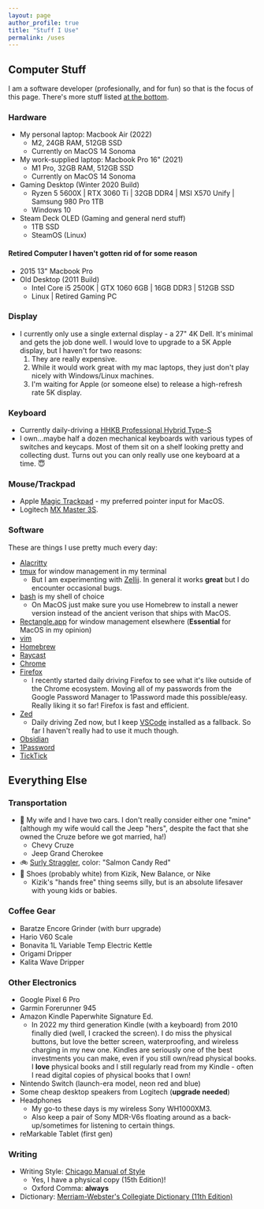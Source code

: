 ```yaml
---
layout: page
author_profile: true
title: "Stuff I Use"
permalink: /uses
---
```


## Computer Stuff

I am a software developer (profesionally, and for fun) so that is the focus of this page. There's more stuff listed [at the bottom](#everything-else).

### Hardware

- My personal laptop: Macbook Air (2022)
  - M2, 24GB RAM, 512GB SSD
  - Currently on MacOS 14 Sonoma
- My work-supplied laptop: Macbook Pro 16" (2021)
  - M1 Pro, 32GB RAM, 512GB SSD
  - Currently on MacOS 14 Sonoma
- Gaming Desktop (Winter 2020 Build)
  - Ryzen 5 5600X | RTX 3060 Ti | 32GB DDR4 | MSI X570 Unify | Samsung 980 Pro 1TB
  - Windows 10
- Steam Deck OLED (Gaming and general nerd stuff)
  - 1TB SSD
  - SteamOS (Linux)

#### Retired Computer I haven't gotten rid of for some reason

- 2015 13" Macbook Pro
- Old Desktop (2011 Build)
  - Intel Core i5 2500K | GTX 1060 6GB | 16GB DDR3 | 512GB SSD
  - Linux | Retired Gaming PC

### Display

- I currently only use a single external display - a 27" 4K Dell. It's minimal and gets the job done well. I would love to upgrade to a 5K Apple display, but I haven't for two reasons:
  1. They are really expensive.
  2. While it would work great with my mac laptops, they just don't play nicely with Windows/Linux machines.
  3. I'm waiting for Apple (or someone else) to release a high-refresh rate 5K display.

### Keyboard

- Currently daily-driving a [HHKB Professional Hybrid Type-S](https://hhkb.io/models/HHKB_Professional_Hybrid/)
- I own...maybe half a dozen mechanical keyboards with various types of switches and keycaps. Most of them sit on a shelf looking pretty and collecting dust. Turns out you can only really use one keyboard at a time. 😇

### Mouse/Trackpad

- Apple [Magic Trackpad](https://www.apple.com/shop/product/MK2D3AM/A/magic-trackpad-white-multi-touch-surface) - my preferred pointer input for MacOS.
- Logitech [MX Master 3S](https://www.logitech.com/en-us/products/mice/mx-master-3s.html).

### Software

These are things I use pretty much every day:
- [Alacritty](https://alacritty.org)
- [tmux](https://github.com/tmux/tmux) for window management in my terminal
  - But I am experimenting with [Zellij](https://zellij.dev/).
    In general it works **great** but I do encounter occasional bugs.
- [bash](https://www.gnu.org/software/bash/) is my shell of choice
  - On MacOS just make sure you use Homebrew to install a newer version instead of the ancient verison that ships with MacOS.
- [Rectangle.app](https://rectangleapp.com/) for window management elsewhere (**Essential** for MacOS in my opinion)
- [vim](https://www.vim.org/)
- [Homebrew](https://brew.sh/)
- [Raycast](https://www.raycast.com/)
- [Chrome](https://www.google.com/chrome/)
- [Firefox](https://www.mozilla.org/en-US/firefox/new/)
  - I recently started daily driving Firefox to see what it's like outside of the Chrome ecosystem.
    Moving all of my passwords from the Google Password Manager to 1Password made this possible/easy.
    Really liking it so far! Firefox is fast and efficient.
- [Zed](https://zed.dev/)
  - Daily driving Zed now, but I keep [VSCode](https://code.visualstudio.com/) installed as a fallback.
    So far I haven't really had to use it much though.
- [Obsidian](https://obsidian.md/)
- [1Password](https://1password.com/)
- [TickTick](https://ticktick.com/)

## Everything Else

### Transportation

- 🚗 My wife and I have two cars. I don't really consider either one "mine" (although my wife would call the Jeep "hers", despite the fact that she owned the Cruze before we got married, ha!)
  - Chevy Cruze
  - Jeep Grand Cherokee
- 🚲 [Surly Straggler](https://surlybikes.com/bikes/straggler), color: "Salmon Candy Red"
- 👟 Shoes (probably white) from Kizik, New Balance, or Nike
  - Kizik's "hands free" thing seems silly, but is an absolute lifesaver with young kids or babies.

### Coffee Gear

- Baratze Encore Grinder (with burr upgrade)
- Hario V60 Scale
- Bonavita 1L Variable Temp Electric Kettle
- Origami Dripper
- Kalita Wave Dripper

### Other Electronics

- Google Pixel 6 Pro
- Garmin Forerunner 945
- Amazon Kindle Paperwhite Signature Ed.
  - In 2022 my third generation Kindle (with a keyboard) from 2010 finally died (well, I cracked the screen). I do miss the physical buttons, but love the better screen, waterproofing, and wireless charging in my new one. Kindles are seriously one of the best investments you can make, even if you still own/read physical books. I **love** physical books and I still regularly read from my Kindle - often I read digital copies of physical books that I own!
- Nintendo Switch (launch-era model, neon red and blue)
- Some cheap desktop speakers from Logitech (**upgrade needed**)
- Headphones
  - My go-to these days is my wireless Sony WH1000XM3.
  - Also keep a pair of Sony MDR-V6s floating around as a back-up/sometimes for listening to certain things.
- reMarkable Tablet (first gen)

### Writing

- Writing Style: [Chicago Manual of Style](https://www.chicagomanualofstyle.org/)
  - Yes, I have a physical copy (15th Edition)!
  - Oxford Comma: **always**
- Dictionary: [Merriam-Webster's Collegiate Dictionary (11th Edition)](https://shop.merriam-webster.com/products/merriam-websters-collegiate-dictionary-eleventh-edition)
